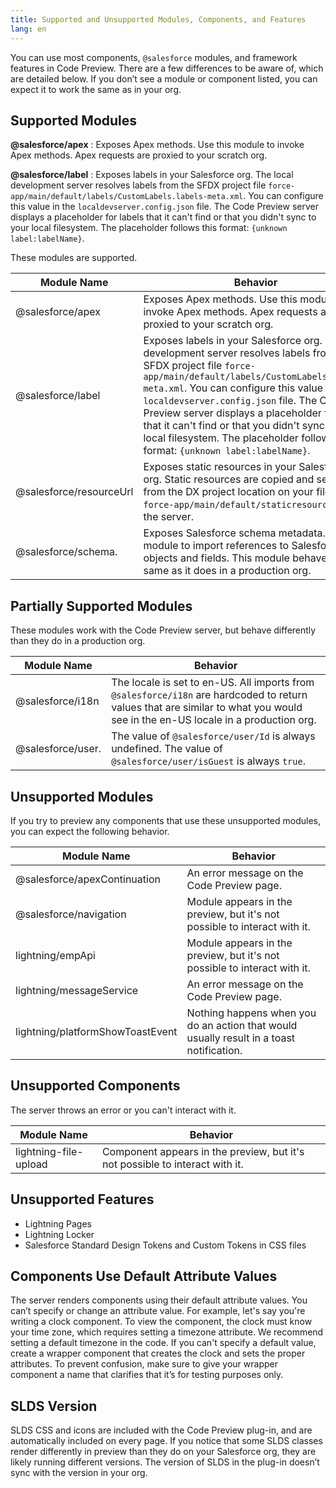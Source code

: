 ```yaml
---
title: Supported and Unsupported Modules, Components, and Features
lang: en
---
```


You can use most components, `@salesforce` modules, and framework features in Code Preview. There are a few differences to be aware of, which are detailed below.  If you don’t see a module or component listed, you can expect it to work the same as in your org.

## Supported Modules

**@salesforce/apex**
: Exposes Apex methods. Use this module to invoke Apex methods. Apex requests are proxied to your scratch org.

**@salesforce/label**
: Exposes labels in your Salesforce org. The local development server resolves labels from the SFDX project file `force-app/main/default/labels/CustomLabels.labels-meta.xml`. You can configure this value in the `localdevserver.config.json` file. The Code Preview server displays a placeholder for labels that it can't find or that you didn't sync to your local filesystem. The placeholder follows this format: `{unknown label:labelName}`.

These modules are supported.

| Module Name             |	Behavior                                                                        |
|-------------------------|---------------------------------------------------------------------------------|
| @salesforce/apex	      | Exposes Apex methods. Use this module to invoke Apex methods. Apex requests are proxied to your scratch org. |
| @salesforce/label	      | Exposes labels in your Salesforce org. The local development server resolves labels from the SFDX project file `force-app/main/default/labels/CustomLabels.labels-meta.xml`. You can configure this value in the `localdevserver.config.json` file. The Code Preview server displays a placeholder for labels that it can't find or that you didn't sync to your local filesystem. The placeholder follows this format: `{unknown label:labelName}`. |
| @salesforce/resourceUrl | Exposes static resources in your Salesforce org. Static resources are copied and served from the DX project location on your filesystem, `force-app/main/default/staticresources`, to the server. |
| @salesforce/schema.     |	Exposes Salesforce schema metadata. Use this module to import references to Salesforce objects and fields. This module behaves the same as it does in a production org. |

## Partially Supported Modules
These modules work with the Code Preview server, but behave differently than they do in a production org.

| Module Name             |	Behavior                                                                        |
|-------------------------|---------------------------------------------------------------------------------|
| @salesforce/i18n        |	The locale is set to en-US. All imports from `@salesforce/i18n` are hardcoded to return values that are similar to what you would see in the en-US locale in a production org. |
| @salesforce/user.       | The value of `@salesforce/user/Id` is always undefined. The value of `@salesforce/user/isGuest` is always `true`. |

## Unsupported Modules

If you try to preview any components that use these unsupported modules, you can expect the following behavior.

| Module Name                      |	Behavior                                                                |
|----------------------------------|--------------------------------------------------------------------------|
| @salesforce/apexContinuation     | An error message on the Code Preview page.
| @salesforce/navigation           | Module appears in the preview, but it's not possible to interact with it.|
| lightning/empApi                 | Module appears in the preview, but it's not possible to interact with it.|
| lightning/messageService         | An error message on the Code Preview page.                               |
| lightning/platformShowToastEvent | Nothing happens when you do an action that would usually result in a toast notification. |

## Unsupported Components

The server throws an error or you can't interact with it.

| Module Name             |	Behavior                                                                        |
|-------------------------|---------------------------------------------------------------------------------|
| lightning-file-upload   | Component appears in the preview, but it's not possible to interact with it.    |

## Unsupported Features
* Lightning Pages
* Lightning Locker
* Salesforce Standard Design Tokens and Custom Tokens in CSS files

## Components Use Default Attribute Values
The server renders components using their default attribute values. You can’t specify or change an attribute value. For example, let's say you're writing a clock component. To view the component, the clock must know your time zone, which requires setting a timezone attribute. We recommend setting a default timezone in the code. If you can't specify a default value, create a wrapper component that creates the clock and sets the proper attributes. To prevent confusion, make sure to give your wrapper component a name that clarifies that it’s for testing purposes only.

## SLDS Version
SLDS CSS and icons are included with the Code Preview plug-in, and are automatically included on every page. If you notice that some SLDS classes render differently in preview than they do on your Salesforce org, they are likely running different versions. The version of SLDS in the plug-in doesn’t sync with the version in your org.
